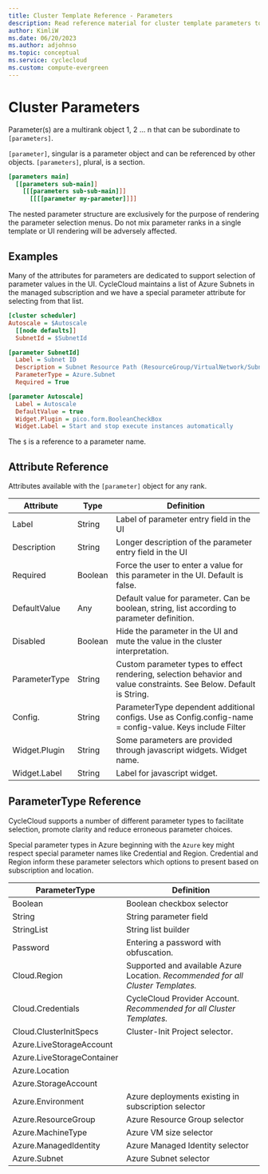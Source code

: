```yaml
---
title: Cluster Template Reference - Parameters
description: Read reference material for cluster template parameters to be used with Azure CycleCloud. See examples, an attribute reference, and a parameter type reference.
author: KimliW
ms.date: 06/20/2023
ms.author: adjohnso
ms.topic: conceptual
ms.service: cyclecloud
ms.custom: compute-evergreen
---
```


# Cluster Parameters

Parameter(s) are a multirank object 1, 2 ... n that can be subordinate to `[parameters]`.

`[parameter]`, singular is a parameter object and can be referenced by other objects.
`[parameters]`, plural, is a section.  

``` ini
[parameters main]
  [[parameters sub-main]]
    [[[parameters sub-sub-main]]]
      [[[[parameter my-parameter]]]]
```

The nested parameter structure are exclusively for the purpose of rendering the
parameter selection menus. Do not mix parameter ranks in a single template or UI
rendering will be adversely affected.

## Examples

Many of the attributes for parameters are dedicated to support selection of
parameter values in the UI. CycleCloud maintains a list of Azure Subnets in the
managed subscription and we have a special parameter attribute for selecting from
that list.

``` ini
[cluster scheduler]
Autoscale = $Autoscale
  [[node defaults]]
  SubnetId = $SubnetId

[parameter SubnetId]
  Label = Subnet ID
  Description = Subnet Resource Path (ResourceGroup/VirtualNetwork/Subnet)
  ParameterType = Azure.Subnet
  Required = True

[parameter Autoscale]
  Label = Autoscale
  DefaultValue = true
  Widget.Plugin = pico.form.BooleanCheckBox
  Widget.Label = Start and stop execute instances automatically
```

The `$` is a reference to a parameter name.

## Attribute Reference

Attributes available with the `[parameter]` object for any rank.

| Attribute | Type | Definition |
| --------- | ---- | ---------- |
| Label | String | Label of parameter entry field in the UI |
| Description | String | Longer description of the parameter entry field in the UI |
| Required | Boolean | Force the user to enter a value for this parameter in the UI. Default is false. |
| DefaultValue | Any | Default value for parameter. Can be boolean, string, list according to parameter definition. |
| Disabled | Boolean | Hide the parameter in the UI and mute the value in the cluster interpretation. |
| ParameterType | String | Custom parameter types to effect rendering, selection behavior and value constraints. See Below. Default is String. |
| Config. | String | ParameterType dependent additional configs. Use as Config.config-name = config-value. Keys include Filter |
| Widget.Plugin | String | Some parameters are provided through javascript widgets. Widget name. |
| Widget.Label | String | Label for javascript widget. |

## ParameterType Reference

CycleCloud supports a number of different parameter types to facilitate selection,
promote clarity and reduce erroneous parameter choices.

Special parameter types in Azure beginning with the `Azure` key might respect special
parameter names like Credential and Region. Credential and Region inform these
parameter selectors which options to present based on subscription and location.

| ParameterType | Definition |
| ------------- | ---------- |
| Boolean | Boolean checkbox selector |
| String | String parameter field |
| StringList | String list builder|
| Password | Entering a password with obfuscation. |
| Cloud.Region | Supported and available Azure Location. *Recommended for all Cluster Templates.* |
| Cloud.Credentials | CycleCloud Provider Account. *Recommended for all Cluster Templates.* |
| Cloud.ClusterInitSpecs | Cluster-Init Project selector. |
| Azure.LiveStorageAccount | |
| Azure.LiveStorageContainer | |
| Azure.Location | |
| Azure.StorageAccount | |
| Azure.Environment | Azure deployments existing in subscription selector |
| Azure.ResourceGroup | Azure Resource Group selector |
| Azure.MachineType | Azure VM size selector |
| Azure.ManagedIdentity | Azure Managed Identity selector |
| Azure.Subnet | Azure Subnet selector |
